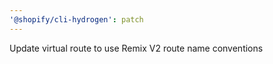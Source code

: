 ```yaml
---
'@shopify/cli-hydrogen': patch
---
```


Update virtual route to use Remix V2 route name conventions
